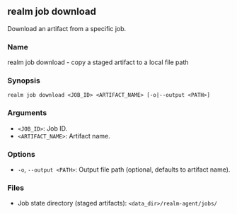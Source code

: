 ## realm job download

Download an artifact from a specific job.

### Name

realm job download - copy a staged artifact to a local file path

### Synopsis

```
realm job download <JOB_ID> <ARTIFACT_NAME> [-o|--output <PATH>]
```

### Arguments

- `<JOB_ID>`: Job ID.
- `<ARTIFACT_NAME>`: Artifact name.

### Options

- `-o`, `--output <PATH>`: Output file path (optional, defaults to artifact name).

### Files

- Job state directory (staged artifacts): `<data_dir>/realm-agent/jobs/`


